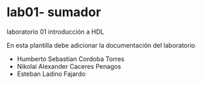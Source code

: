 # lab01- sumador 
laboratorio 01 introducción a HDL

En esta plantilla debe adicionar la documentación del laboratorio

* Humberto Sebastian Cordoba Torres
* Nikolai Alexander Caceres Penagos
* Esteban Ladino Fajardo

